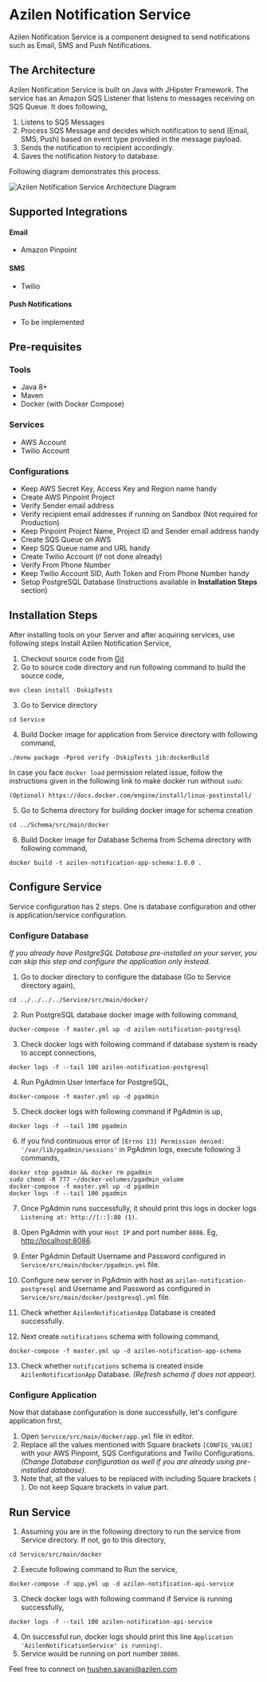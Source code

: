 # Azilen Notification Service

Azilen Notification Service is a component designed to send notifications such as Email, SMS and Push Notifications.

## The Architecture

Azilen Notification Service is built on Java with JHipster Framework. The service has an Amazon SQS Listener that
listens to messages receiving on SQS Queue. It does following,

1. Listens to SQS Messages
2. Process SQS Message and decides which notification to send (Email, SMS, Push) based on event type provided in the
   message payload.
3. Sends the notification to recipient accordingly.
4. Saves the notification history to database.

Following diagram demonstrates this process.

![Azilen Notification Service Architecture Diagram](https://i.ibb.co/d23KQt2/Untitled-Workspace-9.png)

## Supported Integrations

#### Email

- Amazon Pinpoint

#### SMS

- Twilio

#### Push Notifications

- To be implemented

## Pre-requisites

### Tools

* Java 8+
* Maven
* Docker (with Docker Compose)

### Services

* AWS Account
* Twilio Account

### Configurations

* Keep AWS Secret Key, Access Key and Region name handy
* Create AWS Pinpoint Project
* Verify Sender email address
* Verify recipient email addresses if running on Sandbox (Not required for Production)
* Keep Pinpoint Project Name, Project ID and Sender email address handy
* Create SQS Queue on AWS
* Keep SQS Queue name and URL handy
* Create Twilio Account (if not done already)
* Verify From Phone Number
* Keep Twilio Account SID, Auth Token and From Phone Number handy
* Setup PostgreSQL Database (Instructions available in **Installation Steps** section)

## Installation Steps

After installing tools on your Server and after acquiring services, use following steps Install Azilen Notification
Service,

1. Checkout source code from [Git]
2. Go to source code directory and run following command to build the source code,

```
mvn clean install -DskipTests
```

3. Go to Service directory

```
cd Service
```

4. Build Docker image for application from Service directory with following command,

```
./mvnw package -Pprod verify -DskipTests jib:dockerBuild
```
In case you face `docker load` permission related issue, follow the instructions given in the following link to make docker run without `sudo`:

```
(Optional) https://docs.docker.com/engine/install/linux-postinstall/
```

5. Go to Schema directory for building docker image for schema creation

```
cd ../Schema/src/main/docker
```

6. Build Docker image for Database Schema from Schema directory with following command,

```
docker build -t azilen-notification-app-schema:1.0.0 .
```

## Configure Service

Service configuration has 2 steps. One is database configuration and other is application/service configuration.

### Configure Database

*If you already have PostgreSQL Database pre-installed on your server, you can skip this step and configure the
application only instead.*

1. Go to docker directory to configure the database (Go to Service directory again),

```
cd ../../../../Service/src/main/docker/
```

2. Run PostgreSQL database docker image with following command,

```
docker-compose -f master.yml up -d azilen-notification-postgresql
```

3. Check docker logs with following command if database system is ready to accept connections,

```
docker logs -f --tail 100 azilen-notification-postgresql
```

4. Run PgAdmin User Interface for PostgreSQL,

```
docker-compose -f master.yml up -d pgadmin
```

5. Check docker logs with following command if PgAdmin is up,

```
docker logs -f --tail 100 pgadmin
```

6. If you find continuous error of `[Errno 13] Permission denied: '/var/lib/pgadmin/sessions'` in PgAdmin logs, execute
   following 3 commands,

```
docker stop pgadmin && docker rm pgadmin
sudo chmod -R 777 ~/docker-volumes/pgadmin_volume
docker-compose -f master.yml up -d pgadmin
docker logs -f --tail 100 pgadmin
```

7. Once PgAdmin runs successfully, it should print this logs in docker logs `Listening at: http://[::]:80 (1)`.

8. Open PgAdmin with your `Host IP` and port number `8086`. Eg, [http://localhost:8086].
9. Enter PgAdmin Default Username and Password configured in `Service/src/main/docker/pgadmin.yml` file.
10. Configure new server in PgAdmin with host as `azilen-notification-postgresql` and Username and Password as
    configured in `Service/src/main/docker/postgresql.yml` file.
11. Check whether `AzilenNotificationApp` Database is created successfully.
12. Next create `notifications` schema with following command,

```
docker-compose -f master.yml up -d azilen-notification-app-schema
```

13. Check whether `notifications` schema is created inside `AzilenNotificationApp` Database. *(Refresh schema if does
    not appear).*

### Configure Application

Now that database configuration is done successfully, let's configure application first,

1. Open `Service/src/main/docker/app.yml` file in editor.
2. Replace all the values mentioned with Square brackets `[CONFIG_VALUE]` with your AWS Pinpoint, SQS Configurations and
   Twilio Configurations. *(Change Database configuration as well if you are already using pre-installed database).*
3. Note that, all the values to be replaced with including Square brackets `[` `]`. Do not keep Square brackets in value
   part.

## Run Service

1. Assuming you are in the following directory to run the service from Service directory. If not, go to this directory,

```
cd Service/src/main/docker
```

2. Execute following command to Run the service,

```
docker-compose -f app.yml up -d azilen-notification-api-service
```

3. Check docker logs with following command if Service is running successfully,

```
docker logs -f --tail 100 azilen-notification-api-service
```

4. On successful run, docker logs should print this line `Application 'AzilenNotificationService' is running!`.
5. Service would be running on port number `38086`.

Feel free to connect on [hushen.savani@azilen.com]

[Git]: https://www.github.com

[hushen.savani@azilen.com]: mailto:hushen.savani@azilen.com

[http://localhost:8086]: http://localhost:8086
